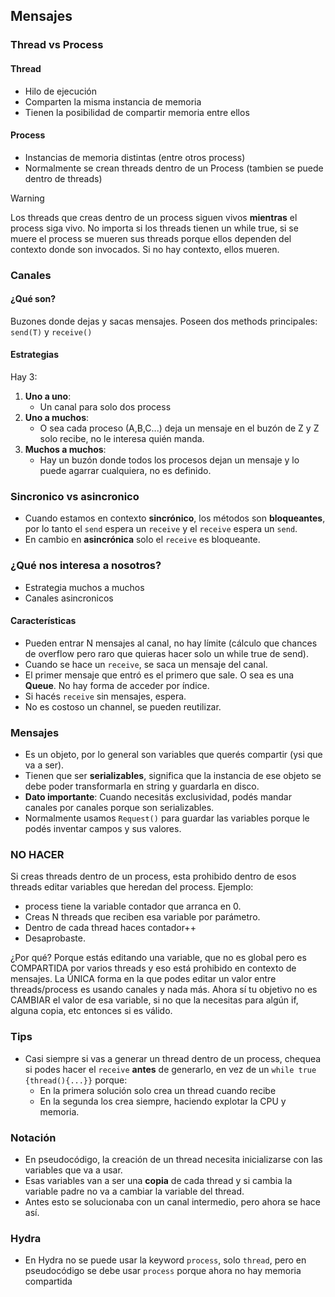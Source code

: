 ## Mensajes 

### Thread vs Process

#### Thread

* Hilo de ejecución
* Comparten la misma instancia de memoria
* Tienen la posibilidad de compartir memoria entre ellos

#### Process

* Instancias de memoria distintas (entre otros process)
* Normalmente se crean threads dentro de un Process (tambien se puede dentro de threads)

> [!WARNING]
> Los threads que creas dentro de un process siguen vivos **mientras** el process siga vivo. No importa si los threads tienen un while true, si se muere el process se mueren sus threads porque ellos dependen del contexto donde son invocados. Si no hay contexto, ellos mueren.

### Canales

#### ¿Qué son?

Buzones donde dejas y sacas mensajes. Poseen dos methods principales: `send(T)` y `receive()`

#### Estrategias

Hay 3:
1. **Uno a uno**:
   * Un canal para solo dos process
2. **Uno a muchos**: 
    * O sea cada proceso (A,B,C...) deja un mensaje en el buzón de Z y Z solo recibe, no le interesa quién manda.
3. **Muchos a muchos**:
    * Hay un buzón donde todos los procesos dejan un mensaje y lo puede agarrar cualquiera, no es definido.

### Sincronico vs asincronico
* Cuando estamos en contexto **sincrónico**, los métodos son **bloqueantes**, por lo tanto el `send` espera un `receive` y el `receive` espera un `send`.
* En cambio en **asincrónica** solo el `receive` es bloqueante.

### ¿Qué nos interesa a nosotros?
- Estrategia muchos a muchos
- Canales asincronicos 

#### Características

* Pueden entrar N mensajes al canal, no hay límite (cálculo que chances de overflow pero raro que quieras hacer solo un while true de send).
* Cuando se hace un `receive`, se saca un mensaje del canal.
* El primer mensaje que entró es el primero que sale. O sea es una **Queue**. No hay forma de acceder por índice.
* Si hacés `receive` sin mensajes, espera.
* No es costoso un channel, se pueden reutilizar.

### Mensajes
* Es un objeto, por lo general son variables que querés compartir (ysi que va a ser).
* Tienen que ser **serializables**, significa que la instancia de ese objeto se debe poder transformarla en string y guardarla en disco.
* **Dato importante**: Cuando necesitás exclusividad, podés mandar canales por canales porque son serializables.
* Normalmente usamos `Request()` para guardar las variables porque le podés inventar campos y sus valores.


### NO HACER
Si creas threads dentro de un process, esta prohibido dentro de esos threads editar variables que heredan del process. Ejemplo:
- process tiene la variable contador que arranca en 0.
- Creas N threads que reciben esa variable por parámetro.
- Dentro de cada thread haces contador++
- Desaprobaste.

¿Por qué? Porque estás editando una variable, que no es global pero es COMPARTIDA por varios threads y eso está prohibido en contexto de mensajes. La ÚNICA forma en la que podes editar un valor entre threads/process es usando canales y nada más.
Ahora sí tu objetivo no es CAMBIAR el valor de esa variable, si no que la necesitas para algún if, alguna copia, etc entonces si es válido.


### Tips
* Casi siempre si vas a generar un thread dentro de un process, chequea si podes hacer el `receive` **antes** de generarlo, en vez de un `while true {thread(){...}}` porque:
    * En la primera solución solo crea un thread cuando recibe
    * En la segunda los crea siempre, haciendo explotar la CPU y memoria.


### Notación 
* En pseudocódigo, la creación de un thread necesita inicializarse con las variables que va a usar.
* Esas variables van a ser una **copia** de cada thread y si cambia la variable padre no va a cambiar la variable del thread.
* Antes esto se solucionaba con un canal intermedio, pero ahora se hace así.


### Hydra
* En Hydra no se puede usar la keyword `process`, solo `thread`, pero en pseudocódigo se debe usar `process` porque ahora no hay memoria compartida

